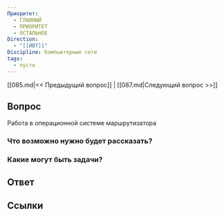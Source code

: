 ```yaml
---
Приоритет:
  - ГЛАВНЫЙ
  - ПРИОРИТЕТ
  - ОСТАЛЬНОЕ
Direction:
  - "[[ИВТ]]" 
Discipline: Компьютерные сети 
tags:
  - пусто
---
```

[[085.md|<< Предыдущий вопрос]] | [[087.md|Следующий вопрос >>]]
## Вопрос

Работа в операционной системе маршрутизатора

### Что возможно нужно будет рассказать?

### Какие могут быть задачи?

## Ответ

## Ссылки
